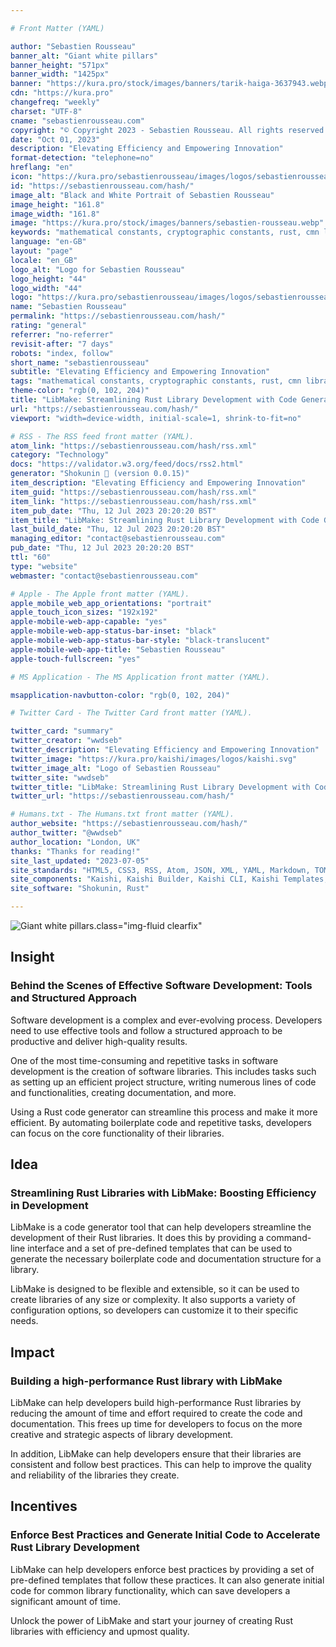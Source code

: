 ```yaml
---

# Front Matter (YAML)

author: "Sebastien Rousseau"
banner_alt: "Giant white pillars"
banner_height: "571px"
banner_width: "1425px"
banner: "https://kura.pro/stock/images/banners/tarik-haiga-3637943.webp"
cdn: "https://kura.pro"
changefreq: "weekly"
charset: "UTF-8"
cname: "sebastienrousseau.com"
copyright: "© Copyright 2023 - Sebastien Rousseau. All rights reserved."
date: "Oct 01, 2023"
description: "Elevating Efficiency and Empowering Innovation"
format-detection: "telephone=no"
hreflang: "en"
icon: "https://kura.pro/sebastienrousseau/images/logos/sebastienrousseau.svg"
id: "https://sebastienrousseau.com/hash/"
image_alt: "Black and White Portrait of Sebastien Rousseau"
image_height: "161.8"
image_width: "161.8"
image: "https://kura.pro/stock/images/banners/sebastien-rousseau.webp"
keywords: "mathematical constants, cryptographic constants, rust, cmn library, secure, reliable, accurate, portability, performance, documentation, versatility"
language: "en-GB"
layout: "page"
locale: "en_GB"
logo_alt: "Logo for Sebastien Rousseau"
logo_height: "44"
logo_width: "44"
logo: "https://kura.pro/sebastienrousseau/images/logos/sebastienrousseau.webp"
name: "Sebastien Rousseau"
permalink: "https://sebastienrousseau.com/hash/"
rating: "general"
referrer: "no-referrer"
revisit-after: "7 days"
robots: "index, follow"
short_name: "sebastienrousseau"
subtitle: "Elevating Efficiency and Empowering Innovation"
tags: "mathematical constants, cryptographic constants, rust, cmn library, secure, reliable, accurate, portability, performance, documentation, versatility"
theme-color: "rgb(0, 102, 204)"
title: "LibMake: Streamlining Rust Library Development with Code Generation"
url: "https://sebastienrousseau.com/hash/"
viewport: "width=device-width, initial-scale=1, shrink-to-fit=no"

# RSS - The RSS feed front matter (YAML).
atom_link: "https://sebastienrousseau.com/hash/rss.xml"
category: "Technology"
docs: "https://validator.w3.org/feed/docs/rss2.html"
generator: "Shokunin 🦀 (version 0.0.15)"
item_description: "Elevating Efficiency and Empowering Innovation"
item_guid: "https://sebastienrousseau.com/hash/rss.xml"
item_link: "https://sebastienrousseau.com/hash/rss.xml"
item_pub_date: "Thu, 12 Jul 2023 20:20:20 BST"
item_title: "LibMake: Streamlining Rust Library Development with Code Generation"
last_build_date: "Thu, 12 Jul 2023 20:20:20 BST"
managing_editor: "contact@sebastienrousseau.com"
pub_date: "Thu, 12 Jul 2023 20:20:20 BST"
ttl: "60"
type: "website"
webmaster: "contact@sebastienrousseau.com"

# Apple - The Apple front matter (YAML).
apple_mobile_web_app_orientations: "portrait"
apple_touch_icon_sizes: "192x192"
apple-mobile-web-app-capable: "yes"
apple-mobile-web-app-status-bar-inset: "black"
apple-mobile-web-app-status-bar-style: "black-translucent"
apple-mobile-web-app-title: "Sebastien Rousseau"
apple-touch-fullscreen: "yes"

# MS Application - The MS Application front matter (YAML).

msapplication-navbutton-color: "rgb(0, 102, 204)"

# Twitter Card - The Twitter Card front matter (YAML).

twitter_card: "summary"
twitter_creator: "wwdseb"
twitter_description: "Elevating Efficiency and Empowering Innovation"
twitter_image: "https://kura.pro/kaishi/images/logos/kaishi.svg"
twitter_image_alt: "Logo of Sebastien Rousseau"
twitter_site: "wwdseb"
twitter_title: "LibMake: Streamlining Rust Library Development with Code Generation"
twitter_url: "https://sebastienrousseau.com/hash/"

# Humans.txt - The Humans.txt front matter (YAML).
author_website: "https://sebastienrousseau.com/hash/"
author_twitter: "@wwdseb"
author_location: "London, UK"
thanks: "Thanks for reading!"
site_last_updated: "2023-07-05"
site_standards: "HTML5, CSS3, RSS, Atom, JSON, XML, YAML, Markdown, TOML"
site_components: "Kaishi, Kaishi Builder, Kaishi CLI, Kaishi Templates, Kaishi Themes"
site_software: "Shokunin, Rust"

---
```


![Giant white pillars](https://kura.pro/stock/images/banners/tarik-haiga-3637943.webp).class=\"img-fluid clearfix\"

## Insight

### Behind the Scenes of Effective Software Development: Tools and Structured Approach

Software development is a complex and ever-evolving process. Developers need to use effective tools and follow a structured approach to be productive and deliver high-quality results.

One of the most time-consuming and repetitive tasks in software development is the creation of software libraries. This includes tasks such as setting up an efficient project structure, writing numerous lines of code and functionalities, creating documentation, and more.

Using a Rust code generator can streamline this process and make it more efficient. By automating boilerplate code and repetitive tasks, developers can focus on the core functionality of their libraries.

## Idea

### Streamlining Rust Libraries with LibMake: Boosting Efficiency in Development

LibMake is a code generator tool that can help developers streamline the development of their Rust libraries. It does this by providing a command-line interface and a set of pre-defined templates that can be used to generate the necessary boilerplate code and documentation structure for a library.

LibMake is designed to be flexible and extensible, so it can be used to create libraries of any size or complexity. It also supports a variety of configuration options, so developers can customize it to their specific needs.

## Impact

### Building a high-performance Rust library with LibMake

LibMake can help developers build high-performance Rust libraries by reducing the amount of time and effort required to create the code and documentation. This frees up time for developers to focus on the more creative and strategic aspects of library development.

In addition, LibMake can help developers ensure that their libraries are consistent and follow best practices. This can help to improve the quality and reliability of the libraries they create.

## Incentives

### Enforce Best Practices and Generate Initial Code to Accelerate Rust Library Development

LibMake can help developers enforce best practices by providing a set of pre-defined templates that follow these practices. It can also generate initial code for common library functionality, which can save developers a significant amount of time.

Unlock the power of LibMake and start your journey of creating Rust libraries with efficiency and upmost quality.
